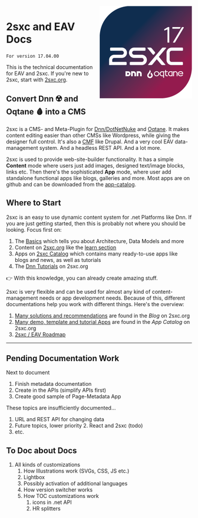 
<img src="assets/logos/vcurrent/500.png" width="250px" align="right" class="float-end">

# 2sxc and EAV Docs

`For version 17.04.00`

This is the technical documentation for EAV and 2sxc. If you're new to 2sxc, start with [2sxc.org](https://2sxc.org/).

## Convert Dnn ☢️ and Oqtane 🩸 into a CMS

2sxc is a CMS- and Meta-Plugin for [Dnn/DotNetNuke](xref:Abyss.Platforms.Dnn.Index) and [Oqtane](xref:Abyss.Platforms.Oqtane.Index).
It makes content editing easier than other CMSs like Wordpress, while giving the designer full control.
It's also a [CMF](https://en.wikipedia.org/wiki/List_of_content_management_frameworks) like Drupal.
And a very cool EAV data-management system.
And a headless REST API.
And a lot more.

2sxc is used to provide web-site-builder functionality.
It has a simple **Content** mode where users just add images, designed text/image blocks, links etc.
Then there's the sophisticated **App** mode, where user add standalone functional apps like blogs, galleries and more.
Most apps are on github and can be downloaded from the [app-catalog](https://2sxc.org/en/apps).


## Where to Start

2sxc is an easy to use dynamic content system for .net Platforms like Dnn.
If you are just getting started, then this is probably not where you should be looking. Focus first on:

1. The [Basics](xref:Basics.Index) which tells you about Architecture, Data Models and more
1. Content on [2sxc.org](https://2sxc.org/) like the [learn section](https://2sxc.org/en/learn)
1. Apps on [2sxc Catalog](https://2sxc.org/en/apps) which contains many ready-to-use apps like blogs and news, as well as tutorials
1. The [Dnn Tutorials](https://2sxc.org/dnn-tutorials/en/) on 2sxc.org

👉 With this knowledge, you can already create amazing stuff.

2sxc is very flexible and can be used for almost any kind of content-management needs or app development needs.
Because of this, different documentations help you work with different things.
Here's the overview:

1. [Many solutions and recommendations](http://2sxc.org/en/blog) are found in the _Blog_ on 2sxc.org
1. [Many demo, template and tutorial Apps](http://2sxc.org/en/Apps) are found in the _App Catalog_ on 2sxc.org
1. [2sxc / EAV Roadmap](xref:Abyss.Releases.Roadmap)




---

## Pending Documentation Work

Next to document

1. Finish metadata documentation
1. Create in the APIs (simplify APIs first)
1. Create good sample of Page-Metadata App

These topics are insufficiently documented...

1. URL and REST API for changing data
1. Future topics, lower priority
    2. React and 2sxc (todo)
1. etc.


## To Doc about Docs

1. All kinds of customizations
    1. How Illustrations work (SVGs, CSS, JS etc.)
    1. Lightbox
    1. Possibly activation of additional languages
    1. How version switcher works
    1. How TOC customizations work
        1. icons in .net API
        1. HR splitters

